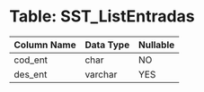 # Table: SST_ListEntradas

| Column Name | Data Type | Nullable |
|-------------|-----------|----------|
| cod_ent | char | NO |
| des_ent | varchar | YES |
